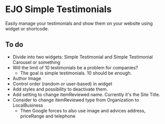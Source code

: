 # EJO Simple Testimonials

Easily manage your testimonials and show them on your website using widget or shortcode.

## To do
- Divide into two widgets: Simple Testimonial and Simple Testimonial Carousel or something
- Will the limit of 10 testimonials be a problem for companies?
  - The goal is simple testimonials. 10 should be enough. 
- Author Image
- Control order (random or user-based) in widget
- Add styles and possibility to deactivate them.
- Add setting to change itemReviewed name. Currently it's the Site Title.
- Consider to change itemReviewed type from Organization to LocalBusiness
  - Then Google forces to also use image and advices address, priceRange and telephone

